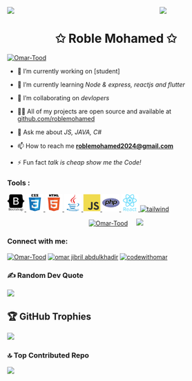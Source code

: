 <img align="left" src="https://user-images.githubusercontent.com/65187002/144930161-2f783401-8d27-4fdf-a2f7-cc0ba32f1f1f.gif" width="30%" style="display:inline;"><img align="right" src="https://user-images.githubusercontent.com/65187002/144930161-2f783401-8d27-4fdf-a2f7-cc0ba32f1f1f.gif" width="30%" style="display:inline;">
<br>

<p align="center">
    <h1 align="center">✩ Roble Mohamed  ✩</h1>
</p>

<p align="left"> <a href="https://github.com/ryo-ma/github-profile-trophy"><img src="https://github-profile-trophy.vercel.app/?username=Omar-Tood&theme=dark&hide=html,css,cmake&layout=compact&langs_count=6&bg_color=101010&hide_title=true" alt="Omar-Tood" /></a> </p>






- 🔭 I’m currently working on [student]

- 🌱 I’m currently learning *Node & express, reactjs and flutter*

- 👯 I’m collaborating on *devlopers*

- 👨‍💻 All of my projects are open source and available at [github.com/roblemohamed](https://github.com/roble-mohamed)

- 💬 Ask me about *JS, JAVA, C#*

- 📫 How to reach me **roblemohamed2024@gmail.com**

- ⚡ Fun fact *talk is cheap show me the Code!*

<h3 align="left">Tools :</h3>
<p align="left"> <a href="https://getbootstrap.com" target="_blank" rel="noreferrer"> <img src="https://raw.githubusercontent.com/devicons/devicon/master/icons/bootstrap/bootstrap-plain-wordmark.svg" alt="bootstrap" width="40" height="40"/> </a> <a href="https://www.w3schools.com/css/" target="_blank" rel="noreferrer"> <img src="https://raw.githubusercontent.com/devicons/devicon/master/icons/css3/css3-original-wordmark.svg" alt="css3" width="40" height="40"/> </a> <a href="https://www.w3.org/html/" target="_blank" rel="noreferrer"> <img src="https://raw.githubusercontent.com/devicons/devicon/master/icons/html5/html5-original-wordmark.svg" alt="html5" width="40" height="40"/> </a> <a href="https://www.java.com" target="_blank" rel="noreferrer"> <img src="https://raw.githubusercontent.com/devicons/devicon/master/icons/java/java-original.svg" alt="java" width="40" height="40"/> </a> <a href="https://developer.mozilla.org/en-US/docs/Web/JavaScript" target="_blank" rel="noreferrer"> <img src="https://raw.githubusercontent.com/devicons/devicon/master/icons/javascript/javascript-original.svg" alt="javascript" width="40" height="40"/> </a> <a href="https://www.php.net" target="_blank" rel="noreferrer"> <img src="https://raw.githubusercontent.com/devicons/devicon/master/icons/php/php-original.svg" alt="php" width="40" height="40"/> </a> <a href="https://reactjs.org/" target="_blank" rel="noreferrer"> <img src="https://raw.githubusercontent.com/devicons/devicon/master/icons/react/react-original-wordmark.svg" alt="react" width="40" height="40"/> </a> <a href="https://tailwindcss.com/" target="_blank" rel="noreferrer"> <img src="https://www.vectorlogo.zone/logos/tailwindcss/tailwindcss-icon.svg" alt="tailwind" width="40" height="40"/> </a> </p>

<p align="center">
    <a href="https://github.com/Omar-Tood"><img width="45%" src="https://github-readme-stats.vercel.app/api?username=Omar-Tood&show_icons=true&locale=en&theme=dark&hide=html,css,cmake&layout=compact&bg_color=101010" alt="Omar-Tood" ></a>
    &nbsp;
    &nbsp;
    <a href="https://github.com/Omar-Tood"><img width="43%" src="https://github-readme-stats.vercel.app/api/top-langs/?username=Omar-Tood&theme=dark&hide=html,css,cmake&layout=compact&langs_count=6&bg_color=101010&hide_title=true"></a>
</p>

<h3 align="left">Connect with me:</h3>
<p align="left">
<a href="https://twitter.com/o" target="blank"><img align="center" src="https://raw.githubusercontent.com/rahuldkjain/github-profile-readme-generator/master/src/images/icons/Social/twitter.svg" alt="Omar-Tood" height="30" width="40" /></a>
<a href="https://www.facebook.com/cumar.pirlo.75" target="blank"><img align="center" src="https://raw.githubusercontent.com/rahuldkjain/github-profile-readme-generator/master/src/images/icons/Social/facebook.svg" alt="omar jibril abdulkhadir" height="30" width="40" /></a>
<a href="https://www.youtube.com/@Omar-JibrilDev/videos" target="blank"><img align="center" src="https://raw.githubusercontent.com/rahuldkjain/github-profile-readme-generator/master/src/images/icons/Social/youtube.svg" alt="codewithomar" height="30" width="40" /></a>
</p>


### ✍️ Random Dev Quote
![](https://quotes-github-readme.vercel.app/api?type=horizontal&theme=radical)

## 🏆 GitHub Trophies
![](https://github-profile-trophy.vercel.app/?username=Omar-Tood&theme=radical&no-frame=false&no-bg=true&margin-w=4)



### 🔝 Top Contributed Repo
![](https://github-contributor-stats.vercel.app/api?username=Omar-Tood&limit=5&theme=dark&combine_all_yearly_contributions=true)
